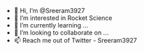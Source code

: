 - 👋 Hi, I’m @Sreeram3927
- 👀 I’m interested in Rocket Science
- 🌱 I’m currently learning ...
- 💞️ I’m looking to collaborate on ...
- 📫 Reach me out of Twitter - Sreeram3927

<!---
Sreeram3927/Sreeram3927 is a ✨ special ✨ repository because its `README.md` (this file) appears on your GitHub profile.
You can click the Preview link to take a look at your changes.
--->
